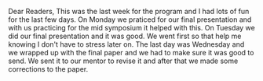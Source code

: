 Dear Readers,
This was the last week for the program and I had lots of fun for the last few days. On Monday we praticed for our final presentation and with us practicing for the mid symposium it helped with
this. On Tuesday we did our final presentation and it was good. We went first so that help me knowing I don't have to stress later on. The last day was Wednesday and we wrapped up with the
final paper and we had to make sure it was good to send. We sent it to our mentor to revise it and after that we made some corrections to the paper. 
